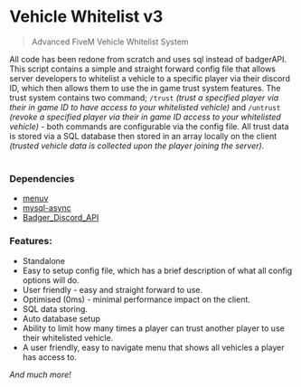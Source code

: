 # Vehicle Whitelist v3
> Advanced FiveM Vehicle Whitelist System

All code has been redone from scratch and uses sql instead of badgerAPI. This script contains a simple and straight forward config file that allows server developers to whitelist a vehicle to a specific player via their discord ID, which then allows them to use the in game trust system features. The trust system contains two command; `/trust` *(trust a specified player via their in game ID to have access to your whitelisted vehicle)* and `/untrust` *(revoke a specified player via their in game ID access to your whitelisted vehicle)* - both commands are configurable via the config file. All trust data is stored via a SQL database then stored in an array locally on the client *(trusted vehicle data is collected upon the player joining the server).*<br><br>

### Dependencies
- [menuv](https://github.com/ThymonA/menuv/releases/tag/v1.4.1)
- [mysql-async](https://github.com/brouznouf/fivem-mysql-async)
- [Badger_Discord_API](https://github.com/JaredScar/Badger_Discord_API)
 
### Features:

- Standalone
- Easy to setup config file, which has a brief description of what all config options will do.
- User friendly - easy and straight forward to use.
- Optimised (0ms) - minimal performance impact on the client.
- SQL data storing.
- Auto database setup
- Ability to limit how many times a player can trust another player to use their whitelisted vehicle.
- A user friendly, easy to navigate menu that shows all vehicles a player has access to.

*And much more!*
